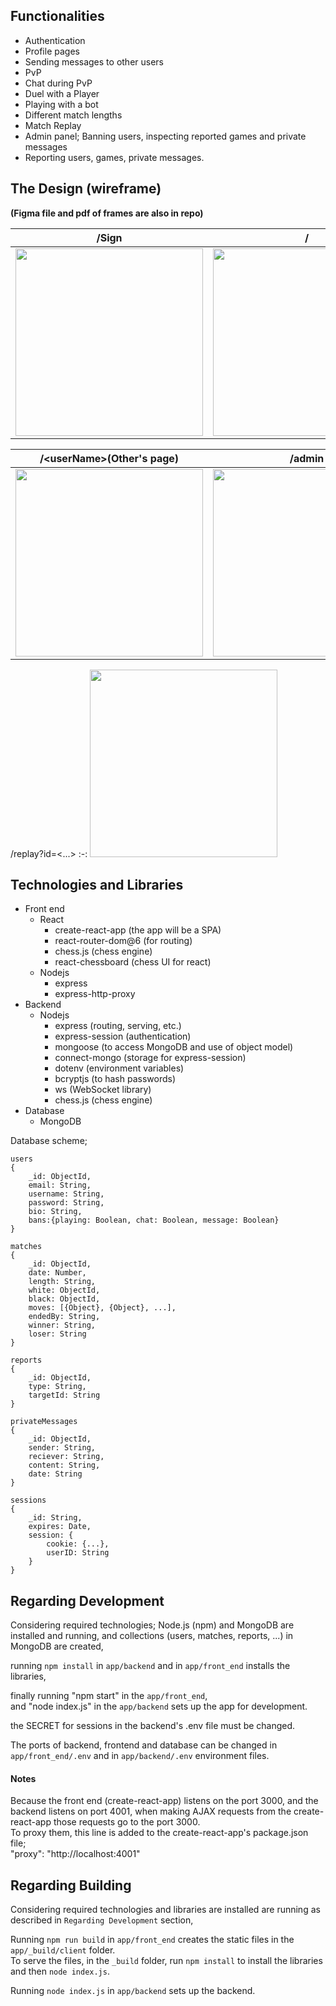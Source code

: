 ## Functionalities

- Authentication
- Profile pages
- Sending messages to other users
- PvP
- Chat during PvP
- Duel with a Player
- Playing with a bot
- Different match lengths
- Match Replay
- Admin panel; Banning users, inspecting reported games and private messages
- Reporting users, games, private messages.

## The Design (wireframe)

<b>(Figma file and pdf of frames are also in repo)</b>

/Sign|/|/\<userName>(Users own page)
:-:|:-:|:-:
<img src="https://user-images.githubusercontent.com/59491631/175370379-a4e87480-0078-4372-8d87-0145728d5d27.png" style="display:inline; width:300px; height:300px;">  |  <img src="https://user-images.githubusercontent.com/59491631/175371130-1807fbc4-5fb0-4c08-b259-327520f809fe.png" style="display:inline; width:300px; height:300px;"> |   <img src="https://user-images.githubusercontent.com/59491631/175374065-9a0bafa2-2516-404c-8448-a6fa2cce7404.png" style="display:inline; width:300px; height:300px;"> 

/\<userName>(Other's page) | /admin | /PvP
:-:|:-:|:-:
<img src="https://user-images.githubusercontent.com/59491631/175374357-6915d22e-d7ee-4c49-9874-36a1babb4ae6.png" style="display:inline; width:300px; height:300px;"> | <img src="https://user-images.githubusercontent.com/59491631/175374815-ff8c8f6a-49c3-44e5-b4bf-fd22eab85716.png" style="display:inline; width:300px; height:300px;"> | <img src="https://user-images.githubusercontent.com/59491631/175375151-a06bd5dc-8018-4e14-b5d4-771e615af8d7.png" style="display:inline; width:300px; height:300px;">
  
/replay?id=<...>
:-:
  <img src="https://user-images.githubusercontent.com/59491631/175375402-00b46374-88fc-4b90-8915-ae4c12b96a6d.png" style="display:inline; width:300px; height:300px;">
  
  
## Technologies and Libraries

- Front end
  - React
    - create-react-app (the app will be a SPA)
    - react-router-dom@6 (for routing)
	- chess.js (chess engine)
	- react-chessboard (chess UI for react)
  - Nodejs
    - express
    - express-http-proxy
- Backend
  - Nodejs
    - express (routing, serving, etc.)
    - express-session (authentication)
    - mongoose (to access MongoDB and use of object model)
    - connect-mongo (storage for express-session)
    - dotenv (environment variables)
    - bcryptjs (to hash passwords)
    - ws (WebSocket library)
    - chess.js (chess engine)
- Database
  - MongoDB

Database scheme;

```
users
{
	_id: ObjectId,
	email: String,
	username: String,
	password: String,
	bio: String,
	bans:{playing: Boolean, chat: Boolean, message: Boolean}
}

matches
{
	_id: ObjectId,
	date: Number,
	length: String,
	white: ObjectId,
	black: ObjectId,
	moves: [{Object}, {Object}, ...],
	endedBy: String,
	winner: String,
	loser: String
}

reports
{
	_id: ObjectId,
	type: String,
	targetId: String
}

privateMessages
{
	_id: ObjectId,
	sender: String,
	reciever: String,
	content: String,
	date: String		
}

sessions
{
	_id: String,
	expires: Date,
	session: {
		cookie: {...},
		userID: String
	}
}
```


## Regarding Development

Considering required technologies; Node.js (npm) and MongoDB are installed and running,
and collections (users, matches, reports, ...) in MongoDB are created,

running `npm install` in `app/backend` and in `app/front_end` installs the libraries,

finally running "npm start" in the `app/front_end`, <br>
and "node index.js" in the `app/backend` sets up the app for development.

the SECRET for sessions in the backend's .env file must be changed.

The ports of backend, frontend and database can be changed in `app/front_end/.env` and in `app/backend/.env` environment files.

#### Notes

Because the front end (create-react-app) listens on the port 3000, and the backend listens on port 4001, when making AJAX requests from the create-react-app those requests go to the port 3000.<br>
To proxy them, this line is added to the create-react-app's package.json file; <br>
"proxy": "http://localhost:4001"

## Regarding Building

Considering required technologies and libraries are installed are running as described in `Regarding Development` section,

Running `npm run build` in `app/front_end` creates the static files in the `app/_build/client` folder. <br>
To serve the files, in the `_build` folder, run `npm install` to install the libraries and then `node index.js`.

Running `node index.js` in `app/backend` sets up the backend.